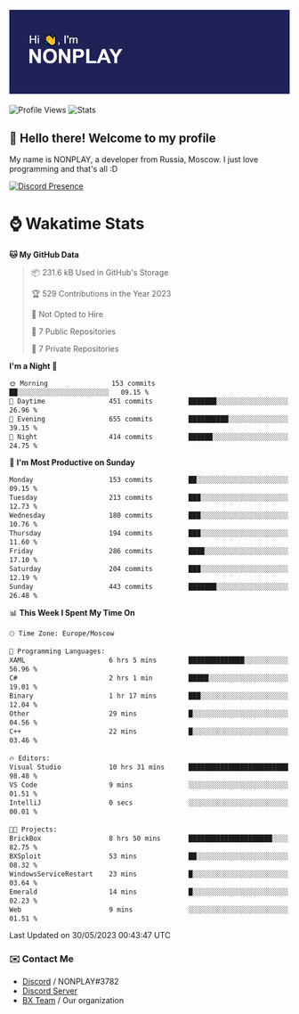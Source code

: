 ![Discord Presence](./header.png)
<br></br>
![Profile Views](https://komarev.com/ghpvc/?username=NONPLAYT&color=blue&style=for-the-badge)
![Stats](https://img.shields.io/badge/0%25-OPTIMIZED-orange?style=for-the-badge)


## :wave: Hello there! Welcome to my profile

My name is NONPLAY, a developer from Russia, Moscow. I just love programming and that's all :D

[![Discord Presence](https://lanyard.cnrad.dev/api/597087584090587177)](https://discord.com/users/597087584090587177) 

# ⌚ Wakatime Stats

<!--START_SECTION:waka-->
**🐱 My GitHub Data** 

> 📦 231.6 kB Used in GitHub's Storage 
 > 
> 🏆 529 Contributions in the Year 2023
 > 
> 🚫 Not Opted to Hire
 > 
> 📜 7 Public Repositories 
 > 
> 🔑 7 Private Repositories 
 > 
**I'm a Night 🦉** 

```text
🌞 Morning                153 commits         ██░░░░░░░░░░░░░░░░░░░░░░░   09.15 % 
🌆 Daytime                451 commits         ███████░░░░░░░░░░░░░░░░░░   26.96 % 
🌃 Evening                655 commits         ██████████░░░░░░░░░░░░░░░   39.15 % 
🌙 Night                  414 commits         ██████░░░░░░░░░░░░░░░░░░░   24.75 % 
```
📅 **I'm Most Productive on Sunday** 

```text
Monday                   153 commits         ██░░░░░░░░░░░░░░░░░░░░░░░   09.15 % 
Tuesday                  213 commits         ███░░░░░░░░░░░░░░░░░░░░░░   12.73 % 
Wednesday                180 commits         ███░░░░░░░░░░░░░░░░░░░░░░   10.76 % 
Thursday                 194 commits         ███░░░░░░░░░░░░░░░░░░░░░░   11.60 % 
Friday                   286 commits         ████░░░░░░░░░░░░░░░░░░░░░   17.10 % 
Saturday                 204 commits         ███░░░░░░░░░░░░░░░░░░░░░░   12.19 % 
Sunday                   443 commits         ███████░░░░░░░░░░░░░░░░░░   26.48 % 
```


📊 **This Week I Spent My Time On** 

```text
🕑︎ Time Zone: Europe/Moscow

💬 Programming Languages: 
XAML                     6 hrs 5 mins        ██████████████░░░░░░░░░░░   56.96 % 
C#                       2 hrs 1 min         █████░░░░░░░░░░░░░░░░░░░░   19.01 % 
Binary                   1 hr 17 mins        ███░░░░░░░░░░░░░░░░░░░░░░   12.04 % 
Other                    29 mins             █░░░░░░░░░░░░░░░░░░░░░░░░   04.56 % 
C++                      22 mins             █░░░░░░░░░░░░░░░░░░░░░░░░   03.46 % 

🔥 Editors: 
Visual Studio            10 hrs 31 mins      █████████████████████████   98.48 % 
VS Code                  9 mins              ░░░░░░░░░░░░░░░░░░░░░░░░░   01.51 % 
IntelliJ                 0 secs              ░░░░░░░░░░░░░░░░░░░░░░░░░   00.01 % 

🐱‍💻 Projects: 
BrickBox                 8 hrs 50 mins       █████████████████████░░░░   82.75 % 
BXSploit                 53 mins             ██░░░░░░░░░░░░░░░░░░░░░░░   08.32 % 
WindowsServiceRestart    23 mins             █░░░░░░░░░░░░░░░░░░░░░░░░   03.64 % 
Emerald                  14 mins             █░░░░░░░░░░░░░░░░░░░░░░░░   02.23 % 
Web                      9 mins              ░░░░░░░░░░░░░░░░░░░░░░░░░   01.51 % 
```


 Last Updated on 30/05/2023 00:43:47 UTC
<!--END_SECTION:waka-->

### ✉️ Contact Me

- [Discord](https://discord.com/users/597087584090587177) / NONPLAY#3782
- [Discord Server](https://discord.gg/p7cxhw7E2M)
- [BX Team](https://github.com/BX-Team) / Our organization
